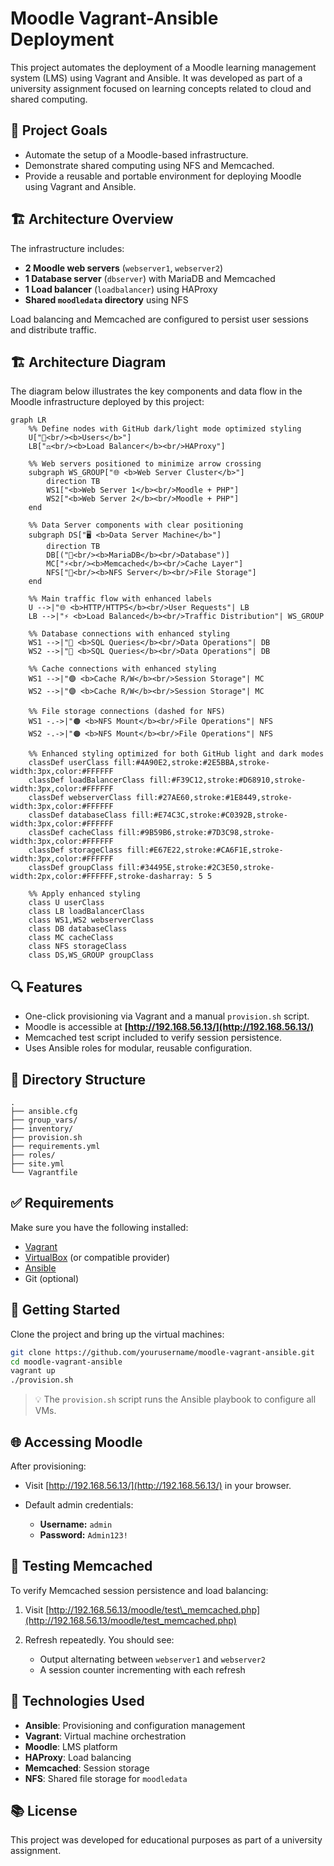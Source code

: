 # Moodle Vagrant-Ansible Deployment

This project automates the deployment of a Moodle learning management system (LMS) using Vagrant and Ansible. It was developed as part of a university assignment focused on learning concepts related to cloud and shared computing.

## 🧩 Project Goals

* Automate the setup of a Moodle-based infrastructure.
* Demonstrate shared computing using NFS and Memcached.
* Provide a reusable and portable environment for deploying Moodle using Vagrant and Ansible.

## 🏗️ Architecture Overview

The infrastructure includes:

* **2 Moodle web servers** (`webserver1`, `webserver2`)
* **1 Database server** (`dbserver`) with MariaDB and Memcached
* **1 Load balancer** (`loadbalancer`) using HAProxy
* **Shared `moodledata` directory** using NFS

Load balancing and Memcached are configured to persist user sessions and distribute traffic.

## 🏗️ Architecture Diagram

The diagram below illustrates the key components and data flow in the Moodle infrastructure deployed by this project:

```mermaid
graph LR
    %% Define nodes with GitHub dark/light mode optimized styling
    U["👥<br/><b>Users</b>"]
    LB["⚖️<br/><b>Load Balancer</b><br/>HAProxy"]
    
    %% Web servers positioned to minimize arrow crossing
    subgraph WS_GROUP["🌐 <b>Web Server Cluster</b>"]
        direction TB
        WS1["<b>Web Server 1</b><br/>Moodle + PHP"]
        WS2["<b>Web Server 2</b><br/>Moodle + PHP"]
    end
    
    %% Data Server components with clear positioning
    subgraph DS["🖥️ <b>Data Server Machine</b>"]
        direction TB
        DB[("💾<br/><b>MariaDB</b><br/>Database")]
        MC["⚡<br/><b>Memcached</b><br/>Cache Layer"]
        NFS["📁<br/><b>NFS Server</b><br/>File Storage"]
    end

    %% Main traffic flow with enhanced labels
    U -->|"🌐 <b>HTTP/HTTPS</b><br/>User Requests"| LB
    LB -->|"⚡ <b>Load Balanced</b><br/>Traffic Distribution"| WS_GROUP
    
    %% Database connections with enhanced styling
    WS1 -->|"🔵 <b>SQL Queries</b><br/>Data Operations"| DB
    WS2 -->|"🔵 <b>SQL Queries</b><br/>Data Operations"| DB
    
    %% Cache connections with enhanced styling
    WS1 -->|"🟣 <b>Cache R/W</b><br/>Session Storage"| MC
    WS2 -->|"🟣 <b>Cache R/W</b><br/>Session Storage"| MC
    
    %% File storage connections (dashed for NFS)
    WS1 -.->|"🟠 <b>NFS Mount</b><br/>File Operations"| NFS
    WS2 -.->|"🟠 <b>NFS Mount</b><br/>File Operations"| NFS

    %% Enhanced styling optimized for both GitHub light and dark modes
    classDef userClass fill:#4A90E2,stroke:#2E5BBA,stroke-width:3px,color:#FFFFFF
    classDef loadBalancerClass fill:#F39C12,stroke:#D68910,stroke-width:3px,color:#FFFFFF
    classDef webserverClass fill:#27AE60,stroke:#1E8449,stroke-width:3px,color:#FFFFFF
    classDef databaseClass fill:#E74C3C,stroke:#C0392B,stroke-width:3px,color:#FFFFFF
    classDef cacheClass fill:#9B59B6,stroke:#7D3C98,stroke-width:3px,color:#FFFFFF
    classDef storageClass fill:#E67E22,stroke:#CA6F1E,stroke-width:3px,color:#FFFFFF
    classDef groupClass fill:#34495E,stroke:#2C3E50,stroke-width:2px,color:#FFFFFF,stroke-dasharray: 5 5

    %% Apply enhanced styling
    class U userClass
    class LB loadBalancerClass
    class WS1,WS2 webserverClass
    class DB databaseClass
    class MC cacheClass
    class NFS storageClass
    class DS,WS_GROUP groupClass
```

## 🔍 Features

* One-click provisioning via Vagrant and a manual `provision.sh` script.
* Moodle is accessible at **[http://192.168.56.13/](http://192.168.56.13/)**
* Memcached test script included to verify session persistence.
* Uses Ansible roles for modular, reusable configuration.

## 📁 Directory Structure

```
.
├── ansible.cfg
├── group_vars/
├── inventory/
├── provision.sh
├── requirements.yml
├── roles/
├── site.yml
└── Vagrantfile
```

## ✅ Requirements

Make sure you have the following installed:

* [Vagrant](https://www.vagrantup.com/downloads)
* [VirtualBox](https://www.virtualbox.org/wiki/Downloads) (or compatible provider)
* [Ansible](https://docs.ansible.com/ansible/latest/installation_guide/intro_installation.html)
* Git (optional)

## 🚀 Getting Started

Clone the project and bring up the virtual machines:

```bash
git clone https://github.com/yourusername/moodle-vagrant-ansible.git
cd moodle-vagrant-ansible
vagrant up
./provision.sh
```

> 💡 The `provision.sh` script runs the Ansible playbook to configure all VMs.

## 🌐 Accessing Moodle

After provisioning:

* Visit [http://192.168.56.13/](http://192.168.56.13/) in your browser.
* Default admin credentials:

  * **Username:** `admin`
  * **Password:** `Admin123!`

## 🧪 Testing Memcached

To verify Memcached session persistence and load balancing:

1. Visit [http://192.168.56.13/moodle/test\_memcached.php](http://192.168.56.13/moodle/test_memcached.php)
2. Refresh repeatedly. You should see:

   * Output alternating between `webserver1` and `webserver2`
   * A session counter incrementing with each refresh

## 🧩 Technologies Used

* **Ansible**: Provisioning and configuration management
* **Vagrant**: Virtual machine orchestration
* **Moodle**: LMS platform
* **HAProxy**: Load balancing
* **Memcached**: Session storage
* **NFS**: Shared file storage for `moodledata`

## 📚 License

This project was developed for educational purposes as part of a university assignment.
